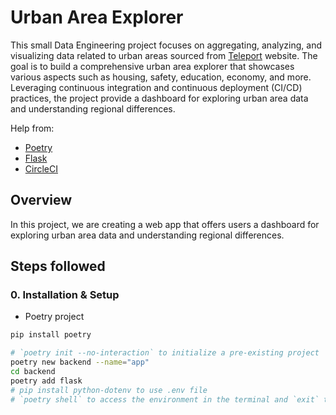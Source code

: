 # Urban Area Explorer

This small Data Engineering project focuses on aggregating, analyzing, and visualizing data related to urban areas sourced from [Teleport](http://developers.teleport.org) website. The goal is to build a comprehensive urban area explorer that showcases various aspects such as housing, safety, education, economy, and more. Leveraging continuous integration and continuous deployment (CI/CD) practices, the project provide a dashboard for exploring urban area data and understanding regional differences.

Help from:

- [Poetry](https://python-poetry.org)
- [Flask](https://github.com/pallets/flask/)
- [CircleCI](https://circleci.com/docs/)

## Overview

In this project, we are creating a web app that offers users a dashboard for exploring urban area data and understanding regional differences.

## Steps followed

### 0. Installation & Setup

- Poetry project

```bash
pip install poetry

# `poetry init --no-interaction` to initialize a pre-existing project
poetry new backend --name="app"
cd backend
poetry add flask
# pip install python-dotenv to use .env file
# `poetry shell` to access the environment in the terminal and `exit` to exit the environment
```
